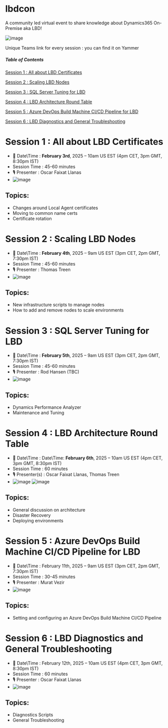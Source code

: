 # lbdcon
A community led virtual event to share knowledge about Dynamics365 On-Premise aka LBD!

![image](https://github.com/user-attachments/assets/b58a86f6-8044-468d-a4c9-854f7a6a6185)

Unique Teams link for every session : you can find it on Yammer

 
##### Table of Contents 

[Session 1 : All about LBD Certificates](#session-1--all-about-lbd-certificates)

[Session 2 : Scaling LBD Nodes](#session-2---scaling-lbd-nodes)

[Session 3 : SQL Server Tuning for LBD](#session-3--sql-server-tuning-for-lbd)

[Session 4 : LBD Architecture Round Table](#session-4--lbd-architecture-round-table)

[Session 5 : Azure DevOps Build Machine CI/CD Pipeline for LBD](#session-5--azure-devops-build-machine-cicd-pipeline-for-lbd)

[Session 6 : LBD Diagnostics and General Troubleshooting](#session-6--lbd-diagnostics-and-general-troubleshooting)

   
# Session 1 : All about LBD Certificates

  * 📅 Date\Time : **February 3rd**, 2025 – 10am US EST (4pm CET, 3pm GMT, 8:30pm IST)
  * Session Time : 45-60 minutes
  * 🎙️ Presenter : Oscar Faixat Llanas
  * ![image]([https://github.com/user-attachments/assets/791cefe5-1892-4819-bf3e-5eafe7bd6479](https://mugshot0.assets-yammer.com/mugshot/images/MmBrbwHSJNc64NzPcWbrZX60Q4BklKJ6_f8948e64-af30-480b-a1b3-cbca60f4b130?P1=1735816617&P2=104&P3=1&P4=egUnAsu53TC1HbfDYem6gHBYT9-_zKBberTMtcZFgzDX1D-E4A4EqTtVZlDnr3wH6mrqMtqW7BIlOB7K-T53aW--UBxl5IJMpOIYW1-XZN3nVRdBmjaE205N85tTLgC6nuoYdJ7jbEtzbdijeUMOi35FyBquwMuz5awS8ReWnkLRBo0SUm9xr8pJ-jc_Yn7qGUVLoK78k_cZ9QXwJjOMUo5rh-s8wDbwRS4Fnnvnjdq2yiQapZV3d0Gsad1X4TVc2heQ-AeYYNJ5Ofv4HpxJr_uuv7w7ffy0DHDxY6ZFYk3114IFpppXrfOOZ6rtkPhH3furp7_ZanZkY-UuwjGDSA&size=75x75))


## Topics:

* Changes around Local Agent certificates
* Moving to common name certs
* Certificate rotation
 

# Session 2  : Scaling LBD Nodes

  * 📅 Date\Time : **February 4th**, 2025 – 9am US EST (3pm CET, 2pm GMT, 7:30pm IST)
  * Session Time : 45-60 minutes
  * 🎙️ Presenter : Thomas Treen
  * ![image]([https://github.com/user-attachments/assets/791cefe5-1892-4819-bf3e-5eafe7bd6479](https://mugshot0.assets-yammer.com/mugshot/images/6DsVDcrMnprsWGC7fdCj2B3xSW8-QLgS_66c8f778-b1da-41d3-a6b2-2a1571026b7d?P1=1735816547&P2=104&P3=1&P4=sdLPD_7T2gsv6zQIfeyCXyG7USqUwRCHj-vVMLdhoZ8VZq_MwoT_8LtzstBgicooLJv3JGjRt5bw9-H75kkXyIpV-Thn__DEb9GwAY_GG9VAMD4kMeJ5173072o7tBGqa3PNjsmdzh_VQMfdPyJYI5OhtzhVqfzj8XiYAkIGUFS1yVZ3WiOFt8j4FWL8M-A_CSF8FopeBBx5SADY-vpXpj5_Iudm_ygztan6DYACqUFLUajzN-Rn7VPvGOoFOUnVodePoRv9loXniVCA0OEFaqb_TALoSHpJRBJTNRh2t5zilBb6g03a7oSNYp3LBo7qcLeHNSZaLNzHSP42vfm_nw==&size=48x48))


## Topics:

* New infrastructure scripts to manage nodes
* How to add and remove nodes to scale environments

 

# Session 3 : SQL Server Tuning for LBD

  * 📅 Date\Time : **February 5th**, 2025 – 9am US EST (3pm CET, 2pm GMT, 7:30pm IST)
  * Session Time : 45-60 minutes
  * 🎙️ Presenter :  Rod Hansen (TBC)
  * ![image](https://github.com/user-attachments/assets/791cefe5-1892-4819-bf3e-5eafe7bd6479)

## Topics:

* Dynamics Performance Analyzer
* Maintenance and Tuning

# Session 4 : LBD Architecture Round Table

  * 📅 Date\Time : Date\Time: **February 6th**, 2025 – 10am US EST (4pm CET, 3pm GMT, 8:30pm IST)
  * Session Time : 60 minutes
  * 🎙️ Presenter(s) : Oscar Faixat Llanas, Thomas Treen
  * ![image]([https://github.com/user-attachments/assets/791cefe5-1892-4819-bf3e-5eafe7bd6479](https://mugshot0.assets-yammer.com/mugshot/images/MmBrbwHSJNc64NzPcWbrZX60Q4BklKJ6_f8948e64-af30-480b-a1b3-cbca60f4b130?P1=1735816617&P2=104&P3=1&P4=egUnAsu53TC1HbfDYem6gHBYT9-_zKBberTMtcZFgzDX1D-E4A4EqTtVZlDnr3wH6mrqMtqW7BIlOB7K-T53aW--UBxl5IJMpOIYW1-XZN3nVRdBmjaE205N85tTLgC6nuoYdJ7jbEtzbdijeUMOi35FyBquwMuz5awS8ReWnkLRBo0SUm9xr8pJ-jc_Yn7qGUVLoK78k_cZ9QXwJjOMUo5rh-s8wDbwRS4Fnnvnjdq2yiQapZV3d0Gsad1X4TVc2heQ-AeYYNJ5Ofv4HpxJr_uuv7w7ffy0DHDxY6ZFYk3114IFpppXrfOOZ6rtkPhH3furp7_ZanZkY-UuwjGDSA&size=75x75))  ![image]([https://github.com/user-attachments/assets/791cefe5-1892-4819-bf3e-5eafe7bd6479](https://mugshot0.assets-yammer.com/mugshot/images/6DsVDcrMnprsWGC7fdCj2B3xSW8-QLgS_66c8f778-b1da-41d3-a6b2-2a1571026b7d?P1=1735816547&P2=104&P3=1&P4=sdLPD_7T2gsv6zQIfeyCXyG7USqUwRCHj-vVMLdhoZ8VZq_MwoT_8LtzstBgicooLJv3JGjRt5bw9-H75kkXyIpV-Thn__DEb9GwAY_GG9VAMD4kMeJ5173072o7tBGqa3PNjsmdzh_VQMfdPyJYI5OhtzhVqfzj8XiYAkIGUFS1yVZ3WiOFt8j4FWL8M-A_CSF8FopeBBx5SADY-vpXpj5_Iudm_ygztan6DYACqUFLUajzN-Rn7VPvGOoFOUnVodePoRv9loXniVCA0OEFaqb_TALoSHpJRBJTNRh2t5zilBb6g03a7oSNYp3LBo7qcLeHNSZaLNzHSP42vfm_nw==&size=48x48))



## Topics:

* General discussion on architecture
* Disaster Recovery
* Deploying environments


# Session 5 : Azure DevOps Build Machine CI/CD Pipeline for LBD

  * 📅 Date\Time : February 11th, 2025 – 9am US EST (3pm CET, 2pm GMT, 7:30pm IST)
  * Session Time : 30-45 minutes
  * 🎙️ Presenter : Murat Vezir
  * ![image]([https://github.com/user-attachments/assets/791cefe5-1892-4819-bf3e-5eafe7bd6479](https://mugshot0.assets-yammer.com/mugshot/images/Tsk6nnhLvf5q1L9Rq5nv6J3RcBQsp7Qx_a407bae0-3295-4a5e-96a0-4d6466ffb09e?P1=1735816709&P2=104&P3=1&P4=jsVf9jIr-nG4XWfMV2DX0zUO_xIfEwUjpOud_6XBAKQ1sBhoJavUryGN_wahfnH6nFoxYL1hlEAQOv_8jx_ZsDrSKNObEfG-oVi8bndh1yBv-qwfBlEzFdSw-zUF3UrOnDJjmB3JIC_MPnZ5oaveULpjrJI5nvBT5e1Ta7STuWJZmvV3DOse43ZFCMC61fNqa_JEaIXnILVrpRjT4vtpN3eA8szHLkZau0Hb1xDeXtbynPVVebUY532dDL7o0eviLBqy2tZ1wboqnwbtZcZfaKE9nT_CjZlIVXNEuVLmQEd0jzO4puE0mF8LItfmPLQeyN8eywxY8sqAchPKPR20qw==&size=48x48))

## Topics:

* Setting and configuring an Azure DevOps Build Machine CI/CD Pipeline


# Session 6 : LBD Diagnostics and General Troubleshooting

  * 📅 Date\Time : February 12th, 2025 – 10am US EST (4pm CET, 3pm GMT, 8:30pm IST)
  * Session Time : 60 minutes
  * 🎙️ Presenter : Oscar Faixat Llanas
  * ![image]([https://github.com/user-attachments/assets/791cefe5-1892-4819-bf3e-5eafe7bd6479](https://mugshot0.assets-yammer.com/mugshot/images/MmBrbwHSJNc64NzPcWbrZX60Q4BklKJ6_f8948e64-af30-480b-a1b3-cbca60f4b130?P1=1735816617&P2=104&P3=1&P4=egUnAsu53TC1HbfDYem6gHBYT9-_zKBberTMtcZFgzDX1D-E4A4EqTtVZlDnr3wH6mrqMtqW7BIlOB7K-T53aW--UBxl5IJMpOIYW1-XZN3nVRdBmjaE205N85tTLgC6nuoYdJ7jbEtzbdijeUMOi35FyBquwMuz5awS8ReWnkLRBo0SUm9xr8pJ-jc_Yn7qGUVLoK78k_cZ9QXwJjOMUo5rh-s8wDbwRS4Fnnvnjdq2yiQapZV3d0Gsad1X4TVc2heQ-AeYYNJ5Ofv4HpxJr_uuv7w7ffy0DHDxY6ZFYk3114IFpppXrfOOZ6rtkPhH3furp7_ZanZkY-UuwjGDSA&size=75x75))


## Topics:

* Diagnostics Scripts
* General Troubleshooting
